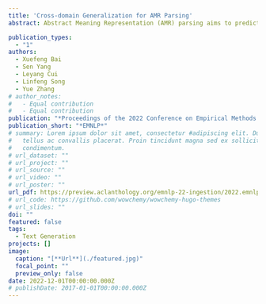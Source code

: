 ```yaml
---
title: 'Cross-domain Generalization for AMR Parsing'
abstract: Abstract Meaning Representation (AMR) parsing aims to predict an AMR graph from textual input. Recently, there has been notable growth in AMR parsing performance. However, most existing work focuses on improving the performance in the specific domain, ignoring the potential domain dependence of AMR parsing systems. To address this, we extensively evaluate five representative AMR parsers on five domains and analyze challenges to cross-domain AMR parsing. We observe that challenges to cross-domain AMR parsing mainly arise from the distribution shift of words and AMR concepts. Based on our observation, we investigate two approaches to reduce the domain distribution divergence of text and AMR features, respectively. Experimental results on two out-of-domain test sets show the superiority of our method.

publication_types:
  - "1"
authors:
  - Xuefeng Bai
  - Sen Yang
  - Leyang Cui
  - Linfeng Song
  - Yue Zhang
# author_notes:
#   - Equal contribution
#   - Equal contribution
publication: "*Proceedings of the 2022 Conference on Empirical Methods in Natural Language Processing*"
publication_short: "*EMNLP*"
# summary: Lorem ipsum dolor sit amet, consectetur #adipiscing elit. Duis posuere
#   tellus ac convallis placerat. Proin tincidunt magna sed ex sollicitudin
#   condimentum.
# url_dataset: ""
# url_project: ""
# url_source: ""
# url_video: ""
# url_poster: ""
url_pdf: https://preview.aclanthology.org/emnlp-22-ingestion/2022.emnlp-main.749.pdf
# url_code: https://github.com/wowchemy/wowchemy-hugo-themes
# url_slides: ""
doi: ""
featured: false
tags:
  - Text Generation
projects: []
image:
  caption: "[**Url**](./featured.jpg)"
  focal_point: ""
  preview_only: false
date: 2022-12-01T00:00:00.000Z
# publishDate: 2017-01-01T00:00:00.000Z
---
```

